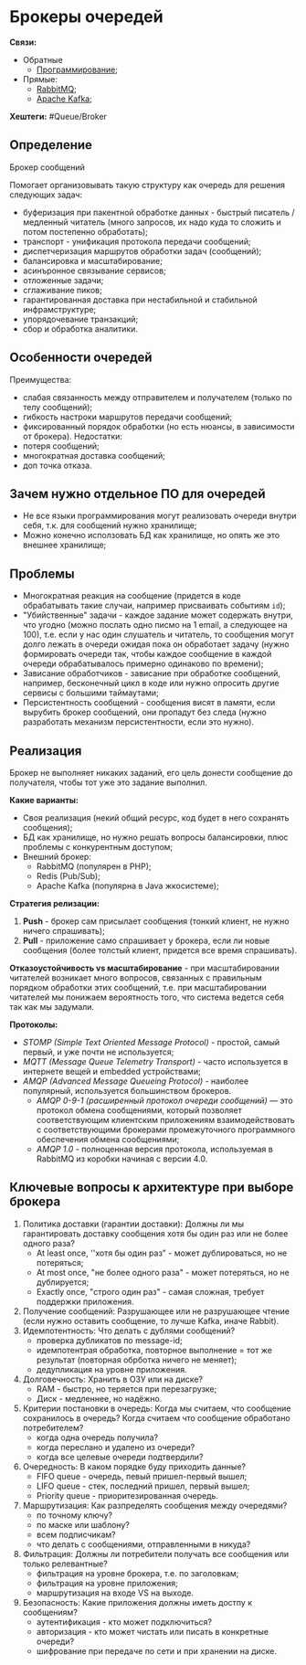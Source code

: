
# Брокеры очередей


**Связи:**
- Обратные
	- [Программирование](PROGRAMMING);
- Прямые:
	- [RabbitMQ](rabbit-mq.md);
	- [Apache Kafka](apache-kafka.md);

**Хештеги:** #Queue/Broker 

## Определение

Брокер сообщений

Помогает организовывать такую структуру как очередь для решения следующих задач:

- буферизация при пакентной обработке данных  - быстрый писатель / медленный читатель (много запросов, их надо куда то сложить и потом постепенно обработать);
- транспорт - унификация протокола передачи сообщений;
- диспетчеризация маршрутов обработки задач (сообщений);
- балансировка и масштабирование;
- асинъронное связывание сервисов;
- отложенные задачи;
- сглаживание пиков;
- гарантированная доставка при нестабильной и стабильной инфрамструктуре;
- упорядочевание транзакций;
- сбор и обработка аналитики.

## Особенности очередей

Преимущества:
- слабая связанность между отправителем и получателем (только по телу сообщений);
- гибкость настроки маршрутов передачи сообщений;
- фиксированный порядок обработки (но есть нюансы, в зависимости от брокера).
Недостатки:
- потеря сообщений;
- многократная доставка сообщений;
- доп точка отказа.

## Зачем нужно отдельное ПО для очередей

- Не все языки программирования могут реализовать очереди внутри себя, т.к. для сообщений нужно хранилище;
- Можно конечно исползовать БД как хранилище, но опять же это внешнее хранилище;

## Проблемы

- Многократная реакция на сообщение (придется в коде обрабатывать такие случаи, например присваивать событиям `id`);
- "Убийственные" задачи - каждое задание может содержать внутри, что угодно (можно послать одно писмо на 1 email, а следующее на 100), т.е. если у нас один слушатель и читатель, то сообщения могут долго лежать в очереди ожидая пока он обработает задачу (нужно формировать очереди так, чтобы каждое сообщение в каждой очереди обрабатывалось примерно одинаково по времени);
- Зависание обработчиков - зависание при обработке сообщений, например, бесконечный цикл в коде или нужно опросить другие сервисы с большими таймаутами;
- Персистентность сообщений - сообщения висят в памяти, если вырубить брокер сообщений, они пропадут без следа (нужно разработать механизм персистентности, если это нужно).

## Реализация

Брокер не выполняет никаких заданий, его цель донести сообщение до получателя, чтобы тот уже это задание выполнил.

**Какие варианты:**
- Своя реализация (некий общий ресурс, код будет в него сохранять сообщения);
- БД как хранилище, но нужно решать вопросы балансировки, плюс проблемы с конкурентным доступом;
- Внешний брокер:
	- RabbitMQ (популярен в PHP);
	- Redis (Pub/Sub);
	- Apache Kafka (популярна в Java жкосистеме);

**Стратегия релизации:**
1) **Push** - брокер сам присылает сообщения (тонкий клиент, не нужно ничего спрашивать);
2) **Pull** - приложение само спрашивает у брокера, если ли новые сообщения (более толстый клиент, придется все время спрашивать).

**Отказоустойчивость vs масштабирование** - при масштабировании читателей возникает много вопросов, связанных с правильным порядком обработки этих сообщений, т.е. при масштабировании читателей мы понижаем вероятность того, что система ведется себя так как мы задумали.

**Протоколы:**
- *STOMP (Simple Text Oriented Message Protocol)* - простой, самый первый, и уже почти не используется;
- *MQTT (Message Queue Telemetry Transport)* - часто используется в интернете вещей и embedded устройствами;
- *AMQP (Advanced Message Queueing Protocol)* - наиболее популярный, используется большинством брокеров.
	- *AMQP 0-9-1 (расширенный протокол очереди сообщений)* — это протокол обмена сообщениями, который позволяет соответствующим клиентским приложениям взаимодействовать с соответствующими брокерами промежуточного программного обеспечения обмена сообщениями;
	- *AMQP 1.0* - полноценная версия протокола, используемая в RabbitMQ из коробки начиная с версии 4.0.

## Ключевые вопросы к архитектуре при выборе брокера

1) Политика доставки (гарантии доставки): Должны ли мы гарантировать доставку сообщения хотя бы один раз или не более одного раза?
	- At least once, ''хотя бы один раз" - может дублироваться, но не потеряться;
	- At most once, "не более одного раза" - может потеряться, но не дублируется;
	- Exactly once, "строго один раз" - самая сложная, требует поддержки приложения.
2) Получение сообщений: Разрушающее или не разрушающее чтение (если нужно оставить сообщение, то лучше Kafka, иначе Rabbit).
3) Идемпотентность: Что делать с дублями сообщений?
	- проверка дубликатов по message-id;
	- идемпотентрая обработка, повторное выполнение = тот же результат (повторная обрботка ничего не меняет);
	- дедупликация на уровне приложения.
4) Долговечность: Хранить в ОЗУ или на диске?
	- RAM - быстро, но теряется при перезагрузке;
	- Диск - медленнее, но надёжно.
5) Критерии постановки в очередь: Когда мы считаем, что сообщение сохранилось в очередь? Когда считаем что сообщение обработано потребителем?
	- когда одна очередь получила?
	- когда переслано и удалено из очереди?
	- когда все целевые очереди подтвердили?
6) Очередность: В каком порядке буду приходить данные?
	- FIFO queue - очередь, певый пришел-первый вышел;
	- LIFO queue - стек, последний пришел, первый вышел;
	- Priority queue - приоритезированная очередь.
7) Маршрутизация: Как разпределять сообщения между очередями?
	- по точному ключу?
	- по маске или шаблону?
	- всем подписчикам?
	- что делать с сообщениями, отправленными в никуда?
8) Фильтрация: Должны ли потребители получать все сообщения или только релевантные?
	- фильтрация на уровне брокера, т.е. по заголовкам;
	- фильтрация на уровне приложения;
	- маршрутизация на входе VS на выходе.
9) Безопасность: Какие приложения должны иметь достпу к сообщениям?
	- аутентификация - кто может подключиться?
	- авторизация - кто может чистать или писать в конкретные очереди?
	- шифрование при передаче по сети и при хранении на диске.
